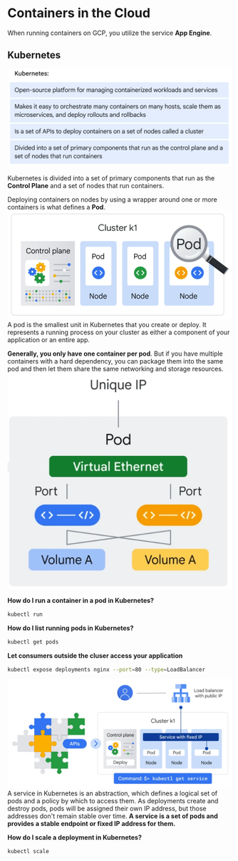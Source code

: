 # Containers in the Cloud
When running containers on GCP, you utilize the service **App Engine**.
## Kubernetes
![Alt text](image-27.png)
  
Kubernetes is divided into a set of primary components that run as the **Control Plane** and a set of nodes that run containers.  
  
Deploying containers on nodes by using a wrapper around one or more containers is what defines a **Pod**.
![Alt text](image-28.png)
A pod is the smallest unit in Kubernetes that you create or deploy. It represents a running process on your cluster as either a component of your application or an entire app.  
  
**Generally, you only have one container per pod**. But if you have multiple containers with a hard dependency, you can package them into the same pod and then let them share the same networking and storage resources.  
![Alt text](image-29.png)  
  
**How do I run a container in a pod in Kubernetes?**  
```bash
kubectl run
```  
  
**How do I list running pods in Kubernetes?**  
```bash
kubectl get pods
```  

**Let consumers outside the cluser access your application**  
```bash
kubectl expose deployments nginx --port=80 --type=LoadBalancer
```  
  
![Alt text](image-30.png)
A service in Kubernetes is an abstraction, which defines a logical set of pods and a policy by which to access them. As deployments create and destroy pods, pods will be assigned their own IP address, but those addresses don't remain stable over time. **A service is a set of pods and provides a stable endpoint or fixed IP address for them.**  
  
**How do I scale a deployment in Kubernetes?**  
```bash
kubectl scale
```  
  
